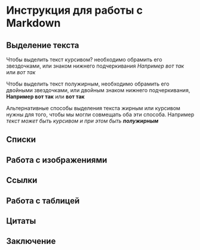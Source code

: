 # Инструкция для работы с Markdown

## Выделение текста

Чтобы выделить текст курсивом? необходимо обрамить его звездочками, или знаком нижнего подчеркивания *Например вот так* или _вот так_

Чтобы выделить текст полужирным, необходимо обрамить его двойными звездочками, или двойным знаком нижнего подчеркивания, **Например вот так** или __вот так__

Альтернативные способы выделения текста жирным или курсивом нужны для того, чтобы мы могли совмещать оба эти способа. Например _текст может быть курсивом и при этом быть **полужирным**_

## Списки

## Работа с изображениями

## Ссылки

## Работа с таблицей

## Цитаты

## Заключение
